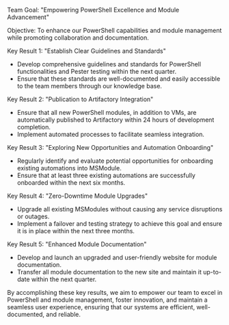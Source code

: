Team Goal: "Empowering PowerShell Excellence and Module Advancement"

Objective: To enhance our PowerShell capabilities and module management while promoting collaboration and documentation.

Key Result 1: "Establish Clear Guidelines and Standards"

- Develop comprehensive guidelines and standards for PowerShell functionalities and Pester testing within the next quarter.
- Ensure that these standards are well-documented and easily accessible to the team members through our knowledge base.

Key Result 2: "Publication to Artifactory Integration"

- Ensure that all new PowerShell modules, in addition to VMs, are automatically published to Artifactory within 24 hours of development completion.
- Implement automated processes to facilitate seamless integration.

Key Result 3: "Exploring New Opportunities and Automation Onboarding"

- Regularly identify and evaluate potential opportunities for onboarding existing automations into MSModule.
- Ensure that at least three existing automations are successfully onboarded within the next six months.

Key Result 4: "Zero-Downtime Module Upgrades"

- Upgrade all existing MSModules without causing any service disruptions or outages.
- Implement a failover and testing strategy to achieve this goal and ensure it is in place within the next three months.

Key Result 5: "Enhanced Module Documentation"

- Develop and launch an upgraded and user-friendly website for module documentation.
- Transfer all module documentation to the new site and maintain it up-to-date within the next quarter.

By accomplishing these key results, we aim to empower our team to excel in PowerShell and module management, foster innovation, and maintain a seamless user experience, ensuring that our systems are efficient, well-documented, and reliable.

